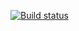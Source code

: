 [![Build status](https://ci.appveyor.com/api/projects/status/1wq3i4hvpcqac13c?svg=true)](https://ci.appveyor.com/project/zigos88/testwebinterface)
